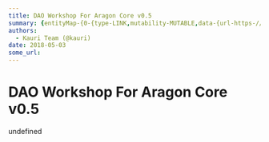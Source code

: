```yaml
---
title: DAO Workshop For Aragon Core v0.5
summary: {entityMap-{0-{type-LINK,mutability-MUTABLE,data-{url-https-//medium.com/@joselfgaray/dao-workshop-testnet-b406380894a6},1-{type-LINK,mutability-MUTABLE,data-{url-https-//twitter.com/joselfgaray},2-{type-LINK,mutability-MUTABLE,data-{url-https-//medium.com/@joselfgaray/dao-workshop-testnet-b406380894a6},3-{type-LINK,mutability-MUTABLE,data-{url-https-//blog.aragon.one/aragon-core-v0-5-the-architect-release-327c7163b89c},4-{type-LINK,mutability-MUTABLE,data-{url-https-//medium.com/@joselfgaray/na
authors:
  - Kauri Team (@kauri)
date: 2018-05-03
some_url: 
---
```


# DAO Workshop For Aragon Core v0.5

undefined